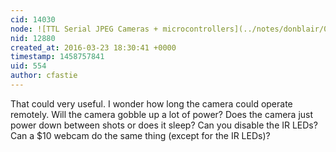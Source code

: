```yaml
---
cid: 14030
node: ![TTL Serial JPEG Cameras + microcontrollers](../notes/donblair/03-23-2016/ttl-serial-jpeg-cameras-microcontrollers)
nid: 12880
created_at: 2016-03-23 18:30:41 +0000
timestamp: 1458757841
uid: 554
author: cfastie
---
```


That could very useful. I wonder how long the camera could operate remotely.  Will the camera gobble up a lot of power?  Does the camera just power down between shots or does it sleep? Can you disable the IR LEDs? Can a $10 webcam do the same thing (except for the IR LEDs)?